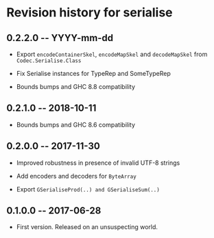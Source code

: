 # Revision history for serialise

## 0.2.2.0  -- YYYY-mm-dd

* Export `encodeContainerSkel`, `encodeMapSkel` and `decodeMapSkel` from
  `Codec.Serialise.Class`

* Fix Serialise instances for TypeRep and SomeTypeRep

* Bounds bumps and GHC 8.8 compatibility

## 0.2.1.0  -- 2018-10-11

* Bounds bumps and GHC 8.6 compatibility

## 0.2.0.0  -- 2017-11-30

* Improved robustness in presence of invalid UTF-8 strings

* Add encoders and decoders for `ByteArray`

* Export `GSerialiseProd(..) and GSerialiseSum(..)`


## 0.1.0.0  -- 2017-06-28

* First version. Released on an unsuspecting world.
